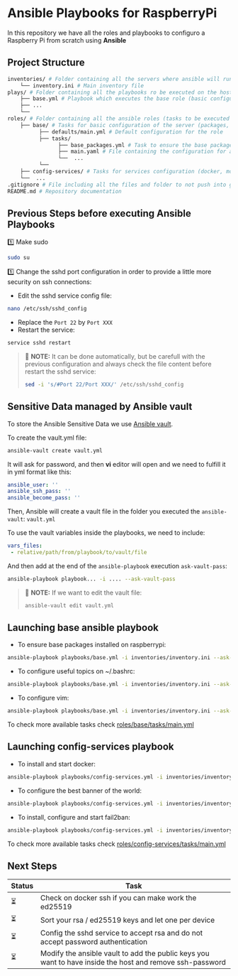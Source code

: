 # Ansible Playbooks for RaspberryPi

In this repository we have all the roles and playbooks to configuro a Raspberry Pi from scratch using **Ansible**

## Project Structure

```bash
inventories/ # Folder containing all the servers where ansible will run and its configuration
    └── inventory.ini # Main inventory file
plays/ # Folder containing all the playbooks ro be executed on the hosts, we have one playbook per role
    ├── base.yml # Playbook which executes the base role (basic configuration for the server)
    ├── ...
    └── 
roles/ # Folder containing all the ansible roles (tasks to be executed on the playbooks)
    ├── base/ # Tasks for basic configuration of the server (packages, pubkeys, etc.)
          ├── defaults/main.yml # Default configuration for the role
          ├── tasks/
                ├── base_packages.yml # Task to ensure the base packages installed
                ├── main.yaml # File containing the configuration for all the tasks and how to use them
                └──  ...
          └──  
    ├── config-services/ # Tasks for services configuration (docker, motd, sshd, etc.)
    └──  ...
.gitignore # File including all the files and folder to not push into git
README.md # Repository documentation
```

## Previous Steps before executing Ansible Playbooks
:one: Make sudo

```bash
sudo su
```

:one: Change the sshd port configuration in order to provide a little more security on ssh connections:

- Edit the sshd service config file:
```bash
nano /etc/ssh/sshd_config
```

- Replace the `Port 22` by `Port XXX`
- Restart the service:
```bash
service sshd restart
```

> :paperclip: **NOTE:** It can be done automatically, but be carefull with the previous configuration and always check the file content before restart the sshd service:
> ```bash
> sed -i 's/#Port 22/Port XXX/' /etc/ssh/sshd_config
> ```

## Sensitive Data managed by Ansible vault
To store the Ansible Sensitive Data we use [Ansible vault](https://docs.ansible.com/ansible/latest/vault_guide/index.html).

To create the vault.yml file:
```bash
ansible-vault create vault.yml
```

It will ask for password, and then **vi** editor will open and we need to fulfill it in yml format like this:

```yml
ansible_user: ''             
ansible_ssh_pass: ''
ansible_become_pass: ''
```

Then, Ansible will create a vault file in the folder you executed the `ansible-vault`: `vault.yml`

To use the vault variables inside the playbooks, we need to include:

```yml
vars_files:
 - relative/path/from/playbook/to/vault/file
```

And then add at the end of the `ansible-playbook` execution `ask-vault-pass`:

```bash
ansible-playbook playbook... -i .... --ask-vault-pass
```

> :paperclip: **NOTE:** If we want to edit the vault file:
> ```bash
> ansible-vault edit vault.yml
> ```

## Launching base ansible playbook

- To ensure base packages installed on raspberrypi:
```bash
ansible-playbook playbooks/base.yml -i inventories/inventory.ini --ask-vault-pass --tags base-packages --check
```

- To configure useful topics on ~/.bashrc:
```bash
ansible-playbook playbooks/base.yml -i inventories/inventory.ini --ask-vault-pass --tags base-bashrc-config --check
```

- To configure vim:
```bash
ansible-playbook playbooks/base.yml -i inventories/inventory.ini --ask-vault-pass --tags base-vim-config --check
```

To check more available tasks check [roles/base/tasks/main.yml](roles/base/tasks/main.yml)

## Launching config-services playbook

- To install and start docker:
```bash
ansible-playbook playbooks/config-services.yml -i inventories/inventory.ini --ask-vault-pass --tags config-services-docker --check
```

- To configure the best banner of the world:
```bash
ansible-playbook playbooks/config-services.yml -i inventories/inventory.ini --ask-vault-pass --tags config-services-banner --check
```

- To install, configure and start fail2ban:
```bash
ansible-playbook playbooks/config-services.yml -i inventories/inventory.ini --ask-vault-pass --tags config-services-fail2ban --check
```

To check more available tasks check [roles/config-services/tasks/main.yml](roles/config-services/tasks/main.yml)

## Next Steps
| Status | Task |
|----------|----------|
| :hourglass_flowing_sand: | Check on docker ssh if you can make work the ed25519 |
| :hourglass_flowing_sand: | Sort your rsa / ed25519 keys and let one per device |
| :hourglass_flowing_sand: | Config the sshd service to accept rsa and do not accept password authentication |
| :hourglass_flowing_sand: | Modify the ansible vault to add the public keys you want to have inside the host and remove ssh-password |
